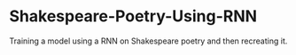 # Shakespeare-Poetry-Using-RNN
Training a model using a RNN on Shakespeare poetry and then recreating it.
